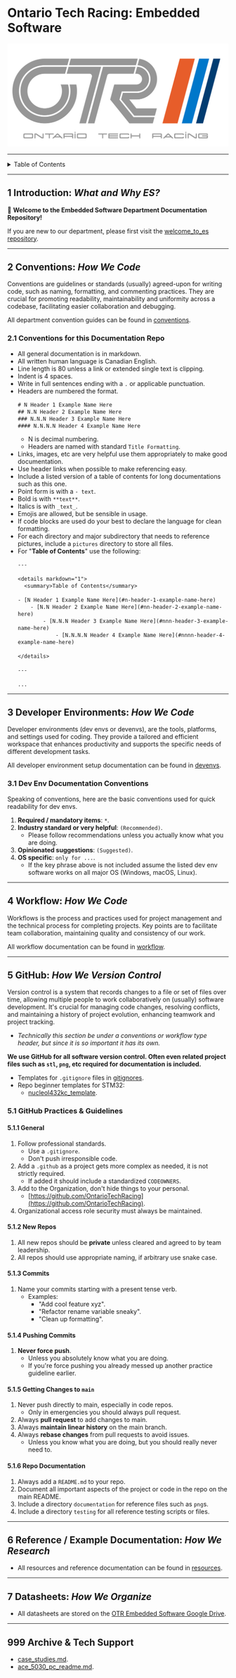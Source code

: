 # Ontario Tech Racing: Embedded Software

![OTR Logo.png](OTR%20Logo.png)

---

<details markdown="1">
  <summary>Table of Contents</summary>

- [1 Introduction: _What and Why ES?_](#1-introduction-what-and-why-es)
- [2 Conventions: _How We Code_](#2-conventions-how-we-code)
    - [2.1 Conventions for this Documentation Repo](#21-conventions-for-this-documentation-repo)
- [3 Developer Environments: _How We
  Code_](#3-developer-environments-how-we-code)
    - [3.1 Dev Env Documentation Conventions](#31-dev-env-documentation-conventions)
- [4 Workflow: _How We Code_](#4-workflow-how-we-code)
- [5 GitHub: _How We Version Control_](#5-github-how-we-version-control)
    - [5.1 GitHub Practices & Guidelines](#51-github-practices--guidelines)
        - [5.1.1 General](#511-general)
        - [5.1.2 New Repos](#512-new-repos)
        - [5.1.3 Commits](#513-commits)
        - [5.1.4 Pushing Commits](#514-pushing-commits)
        - [5.1.5 Getting Changes to `main`](#515-getting-changes-to-main)
        - [5.1.6 Repo Documentation](#516-repo-documentation)
- [6 Reference / Example Documentation: _How We
  Research_](#6-reference--example-documentation-how-we-research)
- [7 Datasheets: _How We Organize_](#7-datasheets-how-we-organize)
- [999 Archive & Tech Support](#999-archive--tech-support)

</details>

---

## 1 Introduction: _What and Why ES?_

👋 **Welcome to the Embedded Software Department Documentation Repository!**

If you are new to our department, please first visit
the [welcome_to_es repository](https://github.com/OntarioTechRacing/welcome_to_es).

---

## 2 Conventions: _How We Code_

Conventions are guidelines or standards (usually) agreed-upon for writing code,
such as naming, formatting, and commenting practices. They are crucial for
promoting readability, maintainability and uniformity across a codebase,
facilitating easier collaboration and debugging.

All department convention guides can be found in [conventions](conventions).

### 2.1 Conventions for this Documentation Repo

- All general documentation is in markdown.
- All written human language is Canadian English.
- Line length is 80 unless a link or extended single text is clipping.
- Indent is 4 spaces.
- Write in full sentences ending with a `.` or applicable punctuation.
- Headers are numbered the format.
    ```
    # N Header 1 Example Name Here
    ## N.N Header 2 Example Name Here
    ### N.N.N Header 3 Example Name Here
    #### N.N.N.N Header 4 Example Name Here
    ```
    - N is decimal numbering.
    - Headers are named with standard `Title Formatting`.
- Links, images, etc are very helpful use them appropriately to make good
  documentation.
- Use header links when possible to make referencing easy.
- Include a listed version of a table of contents for long documentations such
  as this one.
- Point form is with a `- text`.
- Bold is with `**text**`.
- Italics is with `_text_`.
- Emojis are allowed, but be sensible in usage.
- If code blocks are used do your best to declare the language for clean
  formatting.
- For each directory and major subdirectory that needs to reference pictures,
  include a `pictures` directory to store all files.
- For "**Table of Contents**" use the following:
    ```
    ---
    
    <details markdown="1">
      <summary>Table of Contents</summary>
        
    - [N Header 1 Example Name Here](#n-header-1-example-name-here)
        - [N.N Header 2 Example Name Here](#nn-header-2-example-name-here)
            - [N.N.N Header 3 Example Name Here](#nnn-header-3-example-name-here)
                - [N.N.N.N Header 4 Example Name Here](#nnnn-header-4-example-name-here)
    
    </details>
    
    ---
  
    ...
    ```

---

## 3 Developer Environments: _How We Code_

Developer environments (dev envs or devenvs), are the tools, platforms, and
settings used for coding. They provide a tailored and efficient workspace that
enhances productivity and supports the specific needs of different development
tasks.

All developer environment setup documentation can be found
in [devenvs](devenvs).

### 3.1 Dev Env Documentation Conventions

Speaking of conventions, here are the basic conventions used for quick
readability for dev envs.

1. **Required / mandatory items**: `*`.
2. **Industry standard or very helpful**: `(Recommended)`.
    - Please follow recommendations unless you actually know what you are doing.
3. **Opinionated suggestions**: `(Suggested)`.
4. **OS specific**: `only for ...`.
    - If the key phrase above is not included assume the listed dev env software
      works on all major OS (Windows, macOS, Linux).

---

## 4 Workflow: _How We Code_

Workflows is the process and practices used for project management and the
technical process for completing projects. Key points are to facilitate team
collaboration, maintaining quality and consistency of our work.

All workflow documentation can be found in [workflow](workflow).

---

## 5 GitHub: _How We Version Control_

Version control is a system that records changes to a file or set of files over
time, allowing multiple people to work collaboratively on (usually) software
development. It's crucial for managing code changes, resolving conflicts, and
maintaining a history of project evolution, enhancing teamwork and project
tracking.

- _Technically this section be under a conventions or workflow type header, but
  since it is so important it has its own._

**We use GitHub for all software version control. Often even related project
files such as `stl`, `png`, etc required for documentation is included.**

- Templates for `.gitignore` files in [gitignores](gitignores).
- Repo beginner templates for STM32:
    - [nucleol432kc_template](https://github.com/OntarioTechRacing/nucleol432kc_template).

### 5.1 GitHub Practices & Guidelines

#### 5.1.1 General

1. Follow professional standards.
    - Use a `.gitignore`.
    - Don't push irresponsible code.
2. Add a `.github` as a project gets more complex as needed, it is not strictly
   required.
    - If added it should include a standardized `CODEOWNERS`.
3. Add to the Organization, don't hide things to your personal.
    - [https://github.com/OntarioTechRacing](https://github.com/OntarioTechRacing).
4. Organizational access role security must always be maintained.

#### 5.1.2 New Repos

1. All new repos should be **private** unless cleared and agreed to by team
   leadership.
2. All repos should use appropriate naming, if arbitrary use snake case.

#### 5.1.3 Commits

1. Name your commits starting with a present tense verb.
    - Examples:
        - "Add cool feature xyz".
        - "Refactor rename variable sneaky".
        - "Clean up formatting".

#### 5.1.4 Pushing Commits

1. **Never force push**.
    - Unless you absolutely know what you are doing.
    - If you're force pushing you already messed up another practice guideline
      earlier.

#### 5.1.5 Getting Changes to `main`

1. Never push directly to main, especially in code repos.
    - Only in emergencies you should always pull request.
2. Always **pull request** to add changes to main.
3. Always **maintain linear history** on the main branch.
4. Always **rebase changes** from pull requests to avoid issues.
    - Unless you know what you are doing, but you should really never need to.

#### 5.1.6 Repo Documentation

1. Always add a `README.md` to your repo.
2. Document all important aspects of the project or code in the repo on the main
   README.
3. Include a directory `documentation` for reference files such as `png`s.
4. Include a directory `testing` for all reference testing scripts or files.

---

## 6 Reference / Example Documentation: _How We Research_

- All resources and reference documentation can be found
  in [resources](resources).

---

## 7 Datasheets: _How We Organize_

- All datasheets are stored on
  the [OTR Embedded Software Google Drive](https://drive.google.com/drive/folders/0AHPA2ZoOBCtSUk9PVA).

---

## 999 Archive & Tech Support

- [case_studies.md](resources%2Fcase_studies.md).
- [ace_5030_pc_readme.md](resources%2Face_5030_pc_readme.md).
